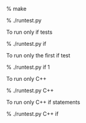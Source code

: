 % make 

% ./runtest.py

To run only if tests

% ./runtest.py if

To run only the first if test

% ./runtest.py if 1

To run only C++

% ./runtest.py C++

To run only C++ if statements

% ./runtest.py C++ if
